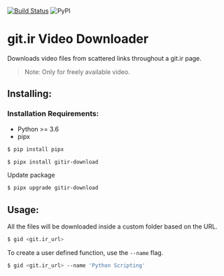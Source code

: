 [![Build Status](https://travis-ci.com/yankeexe/git.ir_downloader.svg?token=56RxdbxQqrF5gpqx5Dyz&branch=master)](https://travis-ci.com/yankeexe/git.ir_downloader) ![PyPI](https://img.shields.io/pypi/v/gitir-download?style=for-the-badge)

# git.ir Video Downloader

Downloads video files from scattered links throughout a git.ir page.

> Note: Only for freely available video.

## Installing:

### Installation Requirements:

- Python >= 3.6
- pipx

```bash
$ pip install pipx
```

```bash
$ pipx install gitir-download
```

Update package

```bash
$ pipx upgrade gitir-download
```

## Usage:

All the files will be downloaded inside a custom folder based on the URL.

```bash
$ gid <git.ir_url>
```

To create a user defined function, use the `--name` flag.

```bash
$ gid <git.ir_url> --name 'Python Scripting'
```
